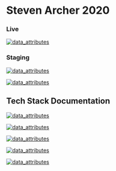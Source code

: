 # Steven Archer 2020

### Live
[![data_attributes](https://img.shields.io/badge/Steven_Archer-.com-00C7B7.svg?style=for-the-badge&logo=netlify)](https://stevenarcher.com)

### Staging
[![data_attributes](https://img.shields.io/badge/Staging-Deployment-00C7B7.svg?style=for-the-badge&logo=netlify)](https://stevenarcher.netlify.com/)

[![data_attributes](https://img.shields.io/badge/Storybook-Deployment-FF4785.svg?style=for-the-badge&logo=storybook)](https://stevenarcher-storybook.netlify.com/)


## Tech Stack Documentation

[![data_attributes](https://img.shields.io/badge/React-Documentation-61dafb.svg?style=for-the-badge&logo=react)](https://reactjs.org/docs/)

[![data_attributes](https://img.shields.io/badge/Type_Script-Documentation-007acc.svg?style=for-the-badge&logo=typescript)](https://www.typescriptlang.org/docs/)

[![data_attributes](https://img.shields.io/badge/Gatsby-Documentation-663399.svg?style=for-the-badge&logo=gatsby)](https://www.gatsbyjs.org/docs/)

[![data_attributes](https://img.shields.io/badge/Storybook-Documentation-FF4785.svg?style=for-the-badge&logo=storybook)](https://storybook.js.org/docs/)

[![data_attributes](https://img.shields.io/badge/Styled_Components-Documentation-db7093.svg?style=for-the-badge&logo=styled-components)](https://styled-components.com/docs)

